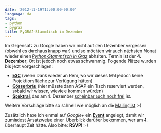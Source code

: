 ```yaml
---
date: '2012-11-19T12:00:00-00:00'
language: de
tags:
- python
- pygraz
title: PyGRAZ-Stammtisch im Dezember
---
```



Im Gegensatz zu Google haben wir nicht auf den Dezember vergessen (obwohl es durchaus knapp war) und so möchten wir auch
nächsten Monat wieder einen *[Python-Stammtisch in Graz][pyg]* abhalten. Termin ist der **4. Dezember**, Ort ist jedoch
noch etwas schwammig. Folgende Plätze wurden bis jetzt vorgeschlagen:

* **[ESC][esc]** (vielen Dank wieder an Reni, wo wir dieses Mal jedoch keine Projektionsfläche zur Verfügung hätten)
* **[Gösserbräu][gos]** (hier müsste dann ASAP ein Tisch reserviert werden, sobald wir wissen, wieviele kommen würden)
* **[Spektral][spe]**, das am 4. Dezember [scheinbar auch noch frei](http://spektral.at/veranstaltungen/) ist.

Weitere Vorschläge bitte so schnell wie möglich an die [Mailinglist][mal] :-) 

Zusätzlich habe ich einmal auf *Google+* ein **[Event][evt]** angelegt, damit wir zumindest Ansatzweise einen Überblick darüber
bekommen, wer am 4. überhaupt Zeit hätte. Also bitte: **RSVP!** :-)

[evt]: https://plus.google.com/b/101185345132127945047/events/c9tdj51p7084gsrrnglkiglqano
[pyg]: http://pygraz.org/meetups/2012-12-04
[mal]: http://groups.google.com/group/python-graz/
[esc]: http://esc.mur.at/
[spe]: http://spektral.at/
[gos]: http://www.goesserbraeugraz.at/
